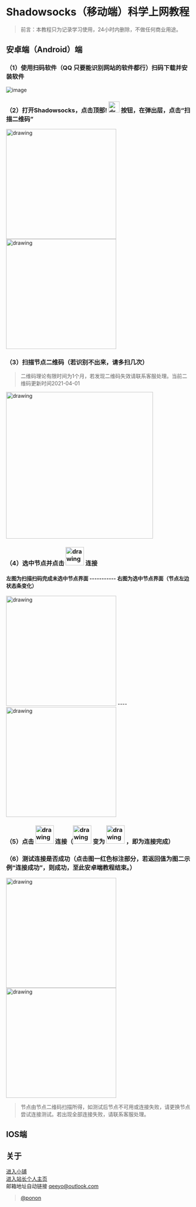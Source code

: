 # Shadowsocks（移动端）科学上网教程
> 前言：本教程只为记录学习使用，24小时内删除，不做任何商业用途。

## 安卓端（Android）端
### （1）使用扫码软件（QQ 只要能识别网站的软件都行）扫码下载并安装软件
![image](https://user-images.githubusercontent.com/36355307/113801681-ea2d0780-978b-11eb-8817-ff7bd7271a98.png)
### （2）打开Shadowsocks，点击顶部! <img src="https://user-images.githubusercontent.com/36355307/113801489-860a4380-978b-11eb-8305-2b014d262989.png" alt="drawing" width="30px"/> 按钮，在弹出层，点击“扫描二维码” 
<img src="https://user-images.githubusercontent.com/36355307/113804608-7db50700-9791-11eb-9515-1530f31ac110.png" alt="drawing" width="300px"/>  <img src="https://user-images.githubusercontent.com/36355307/113801467-78ed5480-978b-11eb-8ee7-0577dced626a.png" alt="drawing" width="300px"/>


### （3）扫描节点二维码（若识别不出来，请多扫几次）
> 二维码理论有限时间为1个月，若发现二维码失效请联系客服处理。当前二维码更新时间2021-04-01

<img src="https://user-images.githubusercontent.com/36355307/113801503-8d315180-978b-11eb-86e9-17022fddc4e7.png" alt="drawing" width="400px"/>

### （4）选中节点并点击 <img src="https://user-images.githubusercontent.com/36355307/113801589-b81ba580-978b-11eb-97c2-caf87fd8b34d.png" alt="drawing" width="50px"/> 连接

#### 左图为扫描扫码完成未选中节点界面 ----------- 右图为选中节点界面（节点左边状态条变化）             
<img src="https://user-images.githubusercontent.com/36355307/113801538-9fab8b00-978b-11eb-89d5-ae1dd4c5b77a.png" alt="drawing" width="300px"/> ---- <img src="https://user-images.githubusercontent.com/36355307/113801571-afc36a80-978b-11eb-8aca-69b4ae268b1c.png" alt="drawing" width="300px"/> 

### （5）点击 <img src="https://user-images.githubusercontent.com/36355307/113801589-b81ba580-978b-11eb-97c2-caf87fd8b34d.png" alt="drawing" width="50px"/>  连接（<img src="https://user-images.githubusercontent.com/36355307/113801589-b81ba580-978b-11eb-97c2-caf87fd8b34d.png" alt="drawing" width="50px"/> 变为 <img src="https://user-images.githubusercontent.com/36355307/113801601-beaa1d00-978b-11eb-91c2-1b978b12251d.png" alt="drawing" width="50px"/> ，即为连接完成）

### （6）测试连接是否成功（点击图一红色标注部分，若返回值为图二示例“连接成功”，则成功，至此安卓端教程结束。）
<img src="https://user-images.githubusercontent.com/36355307/113801609-c4076780-978b-11eb-8a83-dfad8f61da80.png" alt="drawing" width="300px"/>       <img src="https://user-images.githubusercontent.com/36355307/113801620-c8338500-978b-11eb-963d-1a0f833ca011.png" alt="drawing" width="300px"/>

> 节点由节点二维码扫描所得，如测试后节点不可用或连接失败，请更换节点尝试连接测试。若出现全部连接失败，请联系客服处理。


## IOS端

## 关于
[进入小铺](http://shop.9527.xyz/)<br/>
[进入站长个人主页](http://www.9527.xyz/ "请使用移动端设备访问")<br/>
邮箱地址自动链接 qeeyo@outlook.com<br/>
> [@ponon](https://github.com/Ponon)
